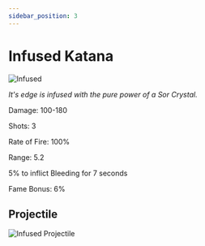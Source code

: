 ```yaml
---
sidebar_position: 3
---
```


# Infused Katana

![Infused](https://vwiki.valorserver.com/api/item/picture/infused%20katana)

<i>It's edge is infused with the pure power of a Sor Crystal.</i>

Damage: 100-180

Shots: 3

Rate of Fire: 100%

Range: 5.2

5% to inflict Bleeding for 7 seconds

Fame Bonus: 6% 

## Projectile

![Infused Projectile]( )
